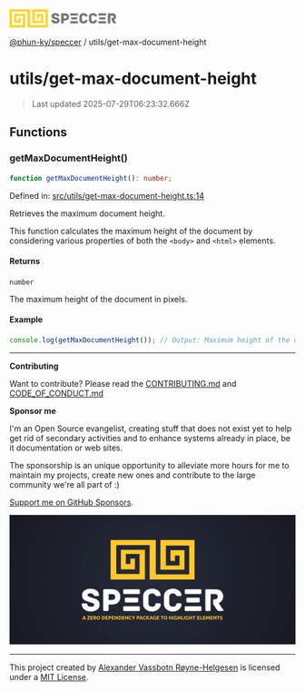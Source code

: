 <div><img alt="SPECCER logo" src="https://raw.githubusercontent.com/phun-ky/speccer/main/public/logo-speccer-horizontal-colored-package.svg?raw=true" style="max-height:32px;"/></div>

[@phun-ky/speccer](../README.md) / utils/get-max-document-height

# utils/get-max-document-height

> Last updated 2025-07-29T06:23:32.666Z

## Functions

### getMaxDocumentHeight()

```ts
function getMaxDocumentHeight(): number;
```

Defined in:
[src/utils/get-max-document-height.ts:14](https://github.com/phun-ky/speccer/blob/main/src/utils/get-max-document-height.ts#L14)

Retrieves the maximum document height.

This function calculates the maximum height of the document by considering
various properties of both the `<body>` and `<html>` elements.

#### Returns

`number`

The maximum height of the document in pixels.

#### Example

```ts
console.log(getMaxDocumentHeight()); // Output: Maximum height of the document (in pixels)
```

---

**Contributing**

Want to contribute? Please read the
[CONTRIBUTING.md](https://github.com/phun-ky/speccer/blob/main/CONTRIBUTING.md)
and
[CODE_OF_CONDUCT.md](https://github.com/phun-ky/speccer/blob/main/CODE_OF_CONDUCT.md)

**Sponsor me**

I'm an Open Source evangelist, creating stuff that does not exist yet to help
get rid of secondary activities and to enhance systems already in place, be it
documentation or web sites.

The sponsorship is an unique opportunity to alleviate more hours for me to
maintain my projects, create new ones and contribute to the large community
we're all part of :)

[Support me on GitHub Sponsors](https://github.com/sponsors/phun-ky).

![Speccer banner, with logo and slogan: A zero dependency package to annotate or highlight elements](https://github.com/phun-ky/speccer/blob/main/public/speccer-banner.png?raw=true)

---

This project created by [Alexander Vassbotn Røyne-Helgesen](http://phun-ky.net)
is licensed under a [MIT License](https://choosealicense.com/licenses/mit/).
